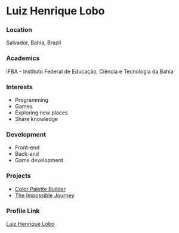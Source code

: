 # Luiz Henrique Lobo

### Location

Salvador, Bahia, Brazil

### Academics

IFBA - Instituto Federal de Educação, Ciência e Tecnologia da Bahia

### Interests

- Programming
- Games
- Exploring new places
- Share knowledge

### Development

- Front-end
- Back-end
- Game development

### Projects

- [Color Palette Builder](https://github.com/luizhenriquelobo1/color-palette-builder)
- [The Impossible Journey](https://github.com/luizhenriquelobo1/the-impossible-journey)

### Profile Link

[Luiz Henrique Lobo](https://github.com/luizhenriquelobo1)
